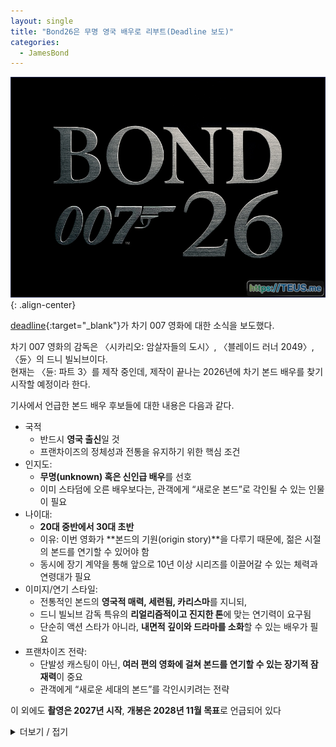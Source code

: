 ```yaml
---
layout: single
title: "Bond26은 무명 영국 배우로 리부트(Deadline 보도)"
categories:
  - JamesBond
---
```


![image](</images/2025-10-30/Bond26_B_okl_s64.jpg>){: .align-center}

[deadline](https://deadline.com/2025/09/james-bond-cast-unknown-british-actor-denis-villeneuve-dune-1236554375/){:target="_blank"}가 차기 007 영화에 대한 소식을 보도했다.

차기 007 영화의 감독은 〈시카리오꞉ 암살자들의 도시〉, 〈블레이드 러너 2049〉, 〈듄〉의 드니 빌뇌브이다.\
현재는 〈듄: 파트 3〉를 제작 중인데, 제작이 끝나는 2026년에 차기 본드 배우를 찾기 시작할 예정이라 한다.

기사에서 언급한 본드 배우 후보들에 대한 내용은 다음과 같다.

- 국적
  - 반드시 **영국 출신**일 것
  - 프랜차이즈의 정체성과 전통을 유지하기 위한 핵심 조건
- 인지도:
  - **무명(unknown) 혹은 신인급 배우**를 선호
  - 이미 스타덤에 오른 배우보다는, 관객에게 “새로운 본드”로 각인될 수 있는 인물이 필요
- 나이대:
  - **20대 중반에서 30대 초반**
  - 이유: 이번 영화가 **본드의 기원(origin story)**을 다루기 때문에, 젊은 시절의 본드를 연기할 수 있어야 함
  - 동시에 장기 계약을 통해 앞으로 10년 이상 시리즈를 이끌어갈 수 있는 체력과 연령대가 필요
- 이미지/연기 스타일:
  - 전통적인 본드의 **영국적 매력, 세련됨, 카리스마**를 지니되,
  - 드니 빌뇌브 감독 특유의 **리얼리즘적이고 진지한 톤**에 맞는 연기력이 요구됨
  - 단순히 액션 스타가 아니라, **내면적 깊이와 드라마를 소화**할 수 있는 배우가 필요
- 프랜차이즈 전략:
  - 단발성 캐스팅이 아닌, **여러 편의 영화에 걸쳐 본드를 연기할 수 있는 장기적 잠재력**이 중요
  - 관객에게 “새로운 세대의 본드”를 각인시키려는 전략

이 외에도 **촬영은 2027년 시작**, **개봉은 2028년 11월 목표**로 언급되어 있다

<details>
<summary>더보기 / 접기</summary>
<div markdown="1">
  여기에 숨기고 싶은 내용을 작성합니다.  
  - 리스트도 가능  
  - 이미지, 코드 블록도 가능  
</div></details>
